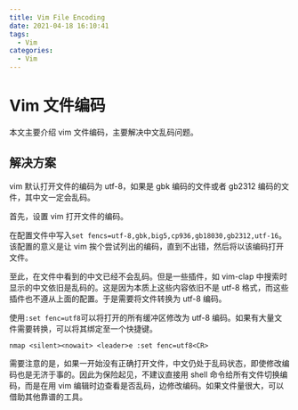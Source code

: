 ```yaml
---
title: Vim File Encoding
date: 2021-04-18 16:10:41
tags:
  - Vim
categories:
  - Vim
---
```


# Vim 文件编码

本文主要介绍 vim 文件编码，主要解决中文乱码问题。

## 解决方案

vim 默认打开文件的编码为 utf-8，如果是 gbk 编码的文件或者 gb2312 编码的文件，其中文一定会乱码。

首先，设置 vim 打开文件的编码。

在配置文件中写入`set fencs=utf-8,gbk,big5,cp936,gb18030,gb2312,utf-16`。该配置的意义是让 vim 挨个尝试列出的编码，直到不出错，然后将以该编码打开文件。

至此，在文件中看到的中文已经不会乱码。但是一些插件，如 vim-clap 中搜索时显示的中文依旧是乱码的。这是因为本质上这些内容依旧不是 utf-8 格式，而这些插件也不遵从上面的配置。于是需要将文件转换为 utf-8 编码。

使用`:set fenc=utf8`可以将打开的所有缓冲区修改为 utf-8 编码。如果有大量文件需要转换，可以将其绑定至一个快捷键。

```vim
nmap <silent><nowait> <leader>e :set fenc=utf8<CR>
```

需要注意的是，如果一开始没有正确打开文件，中文仍处于乱码状态，即使修改编码也是无济于事的。因此为保险起见，不建议直接用 shell 命令给所有文件切换编码，而是在用 vim 编辑时边查看是否乱码，边修改编码。如果文件量很大，可以借助其他靠谱的工具。
